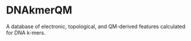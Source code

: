 # DNAkmerQM

A database of electronic, topological, and QM-derived features calculated for DNA k-mers.
